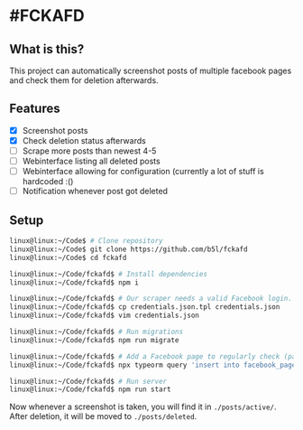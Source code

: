 # #FCKAFD

## What is this?

This project can automatically screenshot posts of multiple facebook pages and check them for deletion afterwards.

## Features

- [x] Screenshot posts
- [x] Check deletion status afterwards
- [ ] Scrape more posts than newest 4-5
- [ ] Webinterface listing all deleted posts
- [ ] Webinterface allowing for configuration (currently a lot of stuff is hardcoded :()
- [ ] Notification whenever post got deleted

## Setup

```bash
linux@linux:~/Code$ # Clone repository
linux@linux:~/Code$ git clone https://github.com/b5l/fckafd
linux@linux:~/Code$ cd fckafd

linux@linux:~/Code/fckafd$ # Install dependencies
linux@linux:~/Code/fckafd$ npm i

linux@linux:~/Code/fckafd$ # Our scraper needs a valid Facebook login. Sorry about that.
linux@linux:~/Code/fckafd$ cp credentials.json.tpl credentials.json
linux@linux:~/Code/fckafd$ vim credentials.json

linux@linux:~/Code/fckafd$ # Run migrations
linux@linux:~/Code/fckafd$ npm run migrate

linux@linux:~/Code/fckafd$ # Add a Facebook page to regularly check (pageId is the part right after https://facebook.com/ in the URL)
linux@linux:~/Code/fckafd$ npx typeorm query 'insert into facebook_page (pageId) values ("pageId")'

linux@linux:~/Code/fckafd$ # Run server
linux@linux:~/Code/fckafd$ npm run start
```

Now whenever a screenshot is taken, you will find it in `./posts/active/`. After deletion, it will be moved to `./posts/deleted`.
